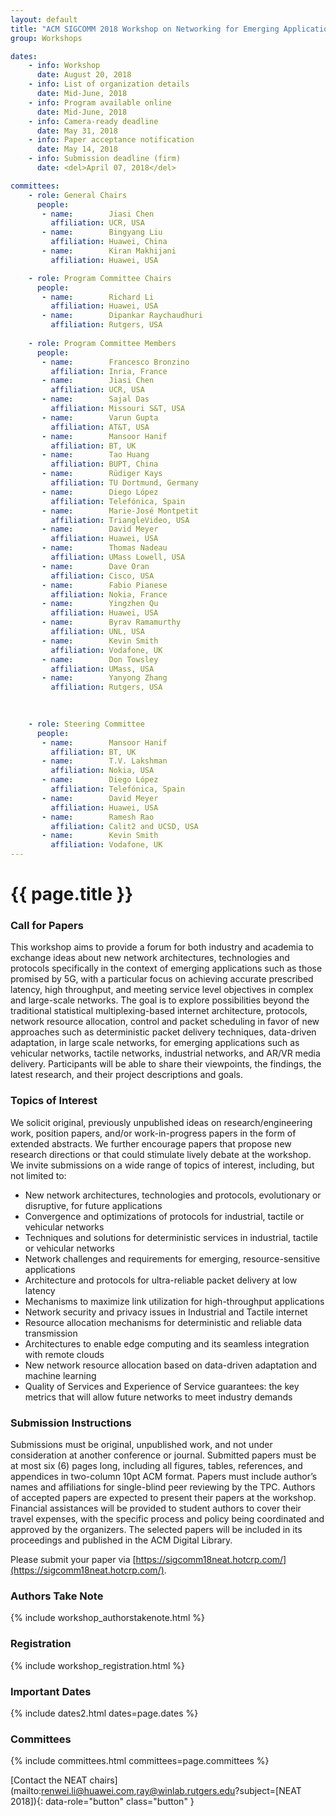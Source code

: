 ```yaml
---
layout: default
title: "ACM SIGCOMM 2018 Workshop on Networking for Emerging Applications and Technologies (NEAT 2018)"
group: Workshops

dates:
    - info: Workshop
      date: August 20, 2018
    - info: List of organization details
      date: Mid-June, 2018
    - info: Program available online
      date: Mid-June, 2018
    - info: Camera-ready deadline
      date: May 31, 2018
    - info: Paper acceptance notification
      date: May 14, 2018
    - info: Submission deadline (firm)
      date: <del>April 07, 2018</del>

committees:
    - role: General Chairs
      people:
       - name:        Jiasi Chen
         affiliation: UCR, USA
       - name:        Bingyang Liu
         affiliation: Huawei, China
       - name:        Kiran Makhijani
         affiliation: Huawei, USA   

    - role: Program Committee Chairs
      people:
       - name:        Richard Li
         affiliation: Huawei, USA
       - name:        Dipankar Raychaudhuri
         affiliation: Rutgers, USA
    
    - role: Program Committee Members
      people:
       - name:        Francesco Bronzino  
         affiliation: Inria, France
       - name:        Jiasi Chen
         affiliation: UCR, USA
       - name:        Sajal Das
         affiliation: Missouri S&T, USA
       - name:        Varun Gupta 
         affiliation: AT&T, USA
       - name:        Mansoor Hanif
         affiliation: BT, UK
       - name:        Tao Huang
         affiliation: BUPT, China
       - name:        Rüdiger Kays
         affiliation: TU Dortmund, Germany
       - name:        Diego López
         affiliation: Telefónica, Spain
       - name:        Marie-José Montpetit
         affiliation: TriangleVideo, USA
       - name:        David Meyer
         affiliation: Huawei, USA
       - name:        Thomas Nadeau
         affiliation: UMass Lowell, USA
       - name:        Dave Oran
         affiliation: Cisco, USA
       - name:        Fabio Pianese
         affiliation: Nokia, France
       - name:        Yingzhen Qu
         affiliation: Huawei, USA
       - name:        Byrav Ramamurthy
         affiliation: UNL, USA
       - name:        Kevin Smith
         affiliation: Vodafone, UK
       - name:        Don Towsley
         affiliation: UMass, USA
       - name:        Yanyong Zhang
         affiliation: Rutgers, USA

  
         
    - role: Steering Committee
      people:
       - name:        Mansoor Hanif
         affiliation: BT, UK
       - name:        T.V. Lakshman
         affiliation: Nokia, USA
       - name:        Diego López
         affiliation: Telefónica, Spain
       - name:        David Meyer
         affiliation: Huawei, USA
       - name:        Ramesh Rao
         affiliation: Calit2 and UCSD, USA
       - name:        Kevin Smith
         affiliation: Vodafone, UK                  
---
```


# {{ page.title }}

### Call for Papers
This workshop aims to provide a forum for both industry and academia to exchange  ideas about new network architectures, technologies and protocols specifically in the context of emerging applications such as those promised by 5G, with a particular focus on achieving accurate prescribed latency, high throughput, and meeting service level objectives in complex and large-scale networks. 
The goal is to explore possibilities beyond the traditional statistical multiplexing-based internet architecture, protocols, network resource allocation, control and packet scheduling in favor of new approaches such as deterministic packet delivery techniques, data-driven adaptation, in large scale networks, for emerging applications such as vehicular networks, tactile networks, industrial networks, and AR/VR media delivery. Participants will be able to share their viewpoints, the findings, the latest research, and their project descriptions and goals. 

### Topics of Interest
We solicit original, previously unpublished ideas on research/engineering work, position papers, and/or work-in-progress papers in the form of extended abstracts. We further encourage papers that propose new research directions or that could stimulate lively debate at the workshop. 
We invite submissions on a wide range of topics of interest, including, but not limited to:

- New network architectures, technologies and protocols, evolutionary or disruptive, for future applications
- Convergence and optimizations of protocols for industrial, tactile or vehicular networks
- Techniques and solutions for deterministic services in industrial, tactile or vehicular networks
- Network challenges and requirements for emerging, resource-sensitive applications
- Architecture and protocols for ultra-reliable packet delivery at low latency
- Mechanisms to maximize link utilization for high-throughput applications
- Network security and privacy issues in Industrial and Tactile internet
- Resource allocation mechanisms for deterministic and reliable data transmission
- Architectures to enable edge computing and its seamless integration with remote clouds
- New network resource allocation based on data-driven adaptation and machine learning
- Quality of Services and Experience of Service  guarantees: the key metrics that will allow future networks to meet industry demands


### Submission Instructions
Submissions must be original, unpublished work, and not under consideration at another conference or journal. Submitted papers must be at most six (6) pages long, including all figures, tables, references, and appendices in two-column 10pt ACM format. Papers must include author’s names and affiliations for single-blind peer reviewing by the TPC. Authors of accepted papers are expected to present their papers at the workshop.  Financial assistances will be provided to student authors to cover their travel expenses, with the specific process and policy being coordinated and approved by the organizers. The selected papers will be included in its proceedings and published in the ACM Digital Library. 

Please submit your paper via [https://sigcomm18neat.hotcrp.com/](https://sigcomm18neat.hotcrp.com/).

### Authors Take Note
{% include workshop_authorstakenote.html %}

### Registration
{% include workshop_registration.html %}


### <i class="fa fa-calendar"></i> Important Dates

{% include dates2.html dates=page.dates %}

### Committees

{% include committees.html committees=page.committees %}

[Contact the NEAT chairs](mailto:renwei.li@huawei.com,ray@winlab.rutgers.edu?subject=[NEAT 2018]){: data-role="button" class="button" }